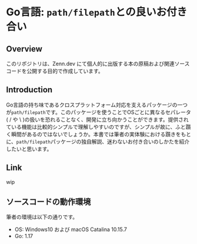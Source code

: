 # Go言語: `path/filepath`との良いお付き合い

## Overview
このリポジトリは、Zenn.dev にて個人的に出版する本の原稿および関連ソースコードを公開する目的で作成しています。

## Introduction
Go言語の持ち味であるクロスプラットフォーム対応を支えるパッケージの一つが`path/filepath`です。このパッケージを使うことでOSごとに異なるセパレータ( / や \ )の扱いを恐れることなく、開発に立ち向かうことができます。提供されている機能は比較的シンプルで理解しやすいのですが、シンプルが故に、ふと躓く瞬間があるのではないでしょうか。本書では筆者の実体験における躓きをもとに、`path/filepath`パッケージの独自解説、迷わないお付き合いのしかたを紹介したいと思います。

## Link
wip

## ソースコードの動作環境
筆者の環境は以下の通りです。

- OS: Windows10 および macOS Catalina 10.15.7
- Go: 1.17